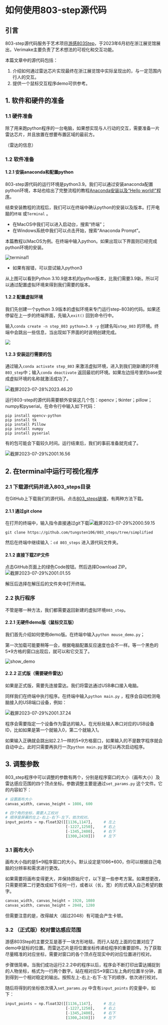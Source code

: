 # 如何使用803-step源代码

## 引言

803-step源代码服务于艺术项目[游感803Step](https://mp.weixin.qq.com/s/cLjXAjdAkpo5IwnYtkFUNw)，于2023年6月初在浙江展览馆展出，Verimake主要负责了艺术想法的可视化和交互功能。

本篇文章中的源代码包括：

1. 介绍如何通过雷达芯片实现最终在浙江展览馆中实际呈现出的，与一定范围内行人的交互。
2. 提供一个鼠标交互程序demo可供参考。

## 1. 软件和硬件的准备

### 1.1 硬件准备

除了用来跑python程序的一台电脑，如果想实现与人行动的交互，需要准备一片雷达芯片，并且放置在想要布置区域的最前方。

（雷达的信息）

### 1.2 软件准备

#### 1.2.1 安装anaconda和配置python

803-step源代码的运行环境是python3.9。我们可以通过安装anaconda配置python环境，本站也给出了完整流程的教程[Anaconda安装以及“Hello world!"程序](https://verimake.com/d/70-anaconda-python-hello-world)。

结束安装教程的流程后，我们可以在终端中确认python的安装以及版本。打开电脑的`终端` 或`Terminal` 。

- 在MacOS中我们可以进入启动台，搜索“终端”；
- 在Windows系统中我们可以点击开始，搜索“Anaconda Prompt”。

本篇教程以MacOS为例。在终端中输入python。如果出现以下界面则已经完成python环境的安装。

![terminal1](docs/2023-07-28%2023.20.23.png)

- 如果有报错，可以尝试输入python3

从上图可以看到Python 3.10.9是本机的python版本，比我们需要3.9新。所以可以通过配置虚拟环境来得到我们需要的版本。

#### 1.2.2 配置虚拟环境 

我们先创建一个python 3.9版本的虚拟环境来专门运行step-803的代码。如果还停留在上一步的终端界面，先输入`exit()` 回到命令行中。

输入`conda create -n step_803 python=3.9 -y` 创建名叫`step_803` 的环境。终端中会跳出一些信息，当出现如下界面的时说明创建完成。

![](docs/2023-07-28%2023.33.57.png)

#### 1.2.3 安装运行需要的包

通过输入`conda activate step_803` 来激活虚拟环境，进入到我们刚新建的环境`803_step`中；输入`conda deactivate` 返回最初的环境。如果左边括号里的base变成虚拟环境的名称就激活成功了。

![截屏2023-07-28%2023.46.20](docs/2023-07-28%2023.46.20.png)

运行803-step的源代码需要额外安装这几个包：opencv；tkinter；pillow；numpy和pyserial。在命令行中输入如下代码：

```shell
pip install opencv-python	   
pip install tk						
pip install Pillow				
pip install numpy					
pip install pyserial
```

有的包可能会下载较久时间。运行结束后，我们的事前准备就完成了。

![截屏2023-07-29%2001.16.56](docs/2023-07-29%2001.16.56.png)



## 2. 在terminal中运行可视化程序

### 2.1 下载源代码并进入803_steps目录

在GitHub上下载我们的源代码。点击[803_steps链接](https://github.com/tungsten106/803_steps/tree/simplified)，有两种方法下载。

#### 2.1.1 通过git clone

在打开的终端中，输入指令直接通过git下载![截屏2023-07-29%2000.59.15](docs/2023-07-29%2000.59.15.png)

``````shell
git clone https://github.com/tungsten106/803_steps/tree/simplified
``````

然后在终端中继续输入：`cd 803_steps` 进入源代码文件夹。

#### 2.1.2 直接下载ZIP文件

点击GitHub页面上的绿色Code按钮。然后选择Download ZIP。![截屏2023-07-29%2001.01.55](docs/2023-07-29%2001.01.55.png)

解压后选择在解压后的文件夹中打开终端。

### 2.2 执行程序

不管是哪一种方法，我们都需要返回新建的虚拟环境`803_step`。

#### 2.2.1 无硬件demo版（鼠标交互版）

我们首先介绍如何使用demo版。在终端中输入`python mouse_demo.py`；

第一次加载可能要稍等一会，根据电脑配置反应速度也会不一样。等一个黑色的5\*9方格的窗口出现后，就可以和它交互了。

![show_demo](docs/show_demo.gif)

#### 2.2.2 正式版（需要硬件雷达）

如果是正式版，需要先连接雷达。我们将雷达通过USB串口接入电脑。

同样我们在终端中执行程序。在终端中输入`python main.py` ，程序会自动检测电脑接入的USB端口设备，例如：

![截屏2023-07-29%2001.37.24](docs/2023-07-29%2001.37.24.png)

程序会需要指定一个设备作为雷达的输入。在光标处输入串口对应的USB设备ID，比如如果是第一个就输入0，第二个就输入1。

如果输入正确就会跳出如2.2.1一样的5\*9方格窗口，如果输入的不是数字程序就会自动中止。此时只需要再执行一次`python main.py` 就可以再次启动程序。



## 3. 调整参数

803_step程序中可以调整的参数有两个，分别是程序窗口的大小（画布大小）及雷达感应范围的四个顶点坐标。参数调整主要是通过`set_params.py` 这个文件。它的内容如下：

```python
# 设置画布大小
canvas_width, canvas_height = 1086, 600

# 四个角的坐标，需要人工校对
# 顺序是屏幕的左上-右上-右下-左下，依次校对。
input_points = np.float32([[1136,1147],     # 左上
                           [-1227,1250],    # 右上
                           [-1345,2400],    # 右下
                           [1300,2430]])    # 左下
```

### 3.1 画布大小

画布大小指的是5\*9程序窗口的大小。默认设定是1086\*600，你可以根据自己电脑的分辨率和需求进行更改。

如果需要将画布变得更大，并保持原始尺寸，以下是一些参考方案。如果想更改，只需要把第二行更改成如下任何一行，或者以（长，宽）的形式填入自己希望的数字。

```python
canvas_width, canvas_height = 1920, 1080
canvas_width, canvas_height = 2048, 1280
```

但需要注意的是，改得越大（超过2048）有可能会产生卡顿。

### 3.2 （正式版）校对雷达感应范围

游感803Step的主要交互是基于一块方形地毯，而行人站在上面的位置对应了demo中鼠标的位置。而雷达芯片是将位置坐标传递给程序的重要部件。为了获取尽量精准的对应坐标，需要对窗口的各个顶点在现实中的对应位置进行校对。

步骤很简单。当我们成功运行2.2.2中的程序以后，程序会不断打印出雷达捕捉到的人物坐标，格式为一行两个数字。站在相对应5\*9窗口左上角的位置半分钟，直到得到一个相对稳定的输出。按照左上-右上-右下-左下的顺序，依次进行校对。

随后将得到的坐标依次填入`set_params.py` 中含有`input_points` 的变量中，如下：

```python
input_points = np.float32([[1136,1147],     # 左上
                           [-1227,1250],    # 右上
                           [-1345,2400],    # 右下
                           [1300,2430]])    # 左下
```



